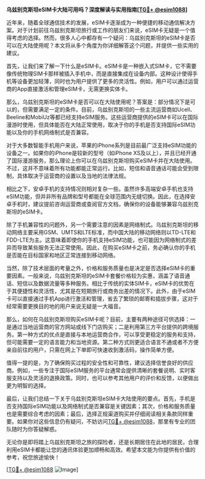 **乌兹别克斯坦eSIM卡大陆可用吗？深度解读与实用指南[[TG💪+ @esim1088](https://t.me/s/esim1088)]**

近年来，随着全球通信技术的发展，eSIM卡逐渐成为一种便捷的移动通信解决方案。对于计划前往乌兹别克斯坦旅行或工作的朋友们来说，eSIM卡无疑是一个值得考虑的选择。然而，很多人心中都存有一个疑问：乌兹别克斯坦的eSIM卡是否可以在大陆使用呢？本文将从多个角度为你详细解答这个问题，并提供一些实用的建议。

首先，让我们来了解一下什么是eSIM卡。eSIM卡是一种嵌入式SIM卡，它不需要像传统物理SIM卡那样被插入手机中，而是直接集成在设备内部。这种设计使得手机等设备更加轻薄，同时也为用户提供了更多的灵活性。例如，用户可以通过运营商的App直接激活和管理eSIM卡，无需更换实体卡。

那么，乌兹别克斯坦的eSIM卡是否可以在大陆使用呢？答案是：部分情况下是可以的，但需要满足一定的条件。目前，乌兹别克斯坦的一些主流运营商如Ucell、Beeline和MobiUz等都已经支持eSIM服务。这些运营商提供的eSIM卡可以在国际漫游时使用，但具体能否在大陆正常使用，取决于你的手机是否支持国际eSIM功能以及你的手机网络制式是否兼容。

对于大多数智能手机用户来说，苹果的iPhone系列是目前最广泛支持eSIM功能的设备之一。如果你的iPhone是较新的型号（如iPhone XS及以上），并且已经开通了国际漫游服务，那么理论上你可以在乌兹别克斯坦购买eSIM卡并在大陆使用。不过，这并不意味着所有功能都能正常运行。比如，短信和语音通话可能会受到限制，具体取决于运营商的设置以及当地的法律法规。

相比之下，安卓手机的支持情况则相对复杂一些。虽然许多高端安卓手机也支持eSIM功能，但并非所有品牌和型号都能在全球范围内无缝切换。因此，在选择安卓手机时，建议提前咨询运营商或查阅官方文档，确保你的设备能够兼容乌兹别克斯坦的eSIM卡。

除了手机兼容性的问题外，另一个需要注意的因素是网络制式。乌兹别克斯坦的移动网络主要采用GSM、UMTS和LTE标准，而中国大陆的移动网络则以TD-LTE和FDD-LTE为主。这意味着即使你的手机支持eSIM功能，也可能因为网络制式的差异而导致某些服务无法正常使用。因此，在购买eSIM卡之前，务必确认你的手机是否能在目标国家和地区正常连接到移动网络。

当然，除了技术层面的考量之外，价格和服务质量也是决定是否选择eSIM卡的重要因素。一般来说，乌兹别克斯坦的eSIM卡套餐价格较为实惠，涵盖了语音通话、短信以及数据流量等多种服务。相比于传统的实体SIM卡，eSIM卡的优势在于其便捷性和灵活性，尤其是在短期旅行或商务出差的情况下。此外，由于eSIM卡可以直接通过手机App进行激活和管理，省去了繁琐的邮寄和插拔步骤，这对于经常需要更换目的地的用户来说无疑是一大福音。

那么，如何在乌兹别克斯坦购买eSIM卡呢？目前，主要有两种途径可供选择：一是通过当地运营商的官方网站或线下门店购买；二是利用第三方平台提供的跨境服务。第一种方式的优点是直接与本地运营商合作，可以享受更稳定的服务和支持，但可能需要一定的语言能力和当地资源。第二种方式则更适合语言不通或者不方便亲自前往的用户，只需在网上下单即可快速收到激活码，操作简单方便。

值得一提的是，为了确保购买过程的安全性和可靠性，建议选择信誉良好的供应商。例如，一些专注于国际eSIM服务的平台通常会提供清晰的套餐说明、实时客服支持以及灵活的退换政策。同时，也可以参考其他用户的评价和反馈，以便做出更为明智的选择。

最后，让我们总结一下关于乌兹别克斯坦eSIM卡大陆使用的要点。首先，手机是否支持国际eSIM功能以及网络制式是否兼容是关键因素；其次，价格和服务质量也是需要综合考虑的因素；最后，选择正规渠道购买并仔细阅读相关条款同样重要。如果你对这些信息仍有疑问，不妨访问[TG💪+ @esim1088](https://t.me/s/esim1088)，那里有专业的团队随时为你答疑解惑。

无论你是即将踏上乌兹别克斯坦之旅的探险者，还是长期居住在此地的居民，合理利用eSIM卡都能让您的通讯体验更加顺畅和高效。希望本文能为你提供有价值的参考，祝您旅途愉快！

[[TG💪+ @esim1088](https://t.me/s/esim1088) ![Image](https://i.postimg.cc/4NQfJmqS/Snipaste-2025-05-13-00-14-12.png)]
